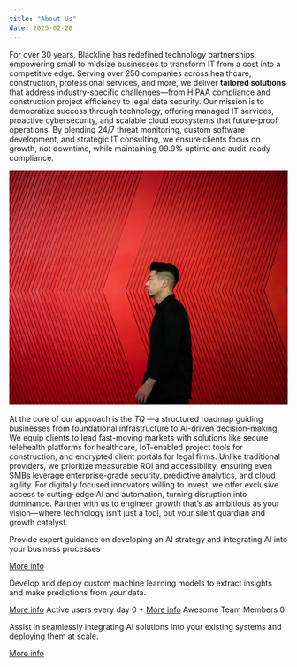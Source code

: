 ```yaml
---
title: "About Us"
date: 2025-02-28
---
```


For over 30 years, Blackline has redefined technology partnerships, empowering small to midsize businesses to transform IT from a cost into a competitive edge. Serving over 250 companies across healthcare, construction, professional services, and more, we deliver **tailored solutions** that address industry-specific challenges—from HIPAA compliance and construction project efficiency to legal data security. Our mission is to democratize success through technology, offering managed IT services, proactive cybersecurity, and scalable cloud ecosystems that future-proof operations. By blending 24/7 threat monitoring, custom software development, and strategic IT consulting, we ensure clients focus on growth, not downtime, while maintaining 99.9% uptime and audit-ready compliance.

![](images/mitchell-luo-mkNOHMD3a-I-unsplash-min.jpg)

At the core of our approach is the _TQ_ —a structured roadmap guiding businesses from foundational infrastructure to AI-driven decision-making. We equip clients to lead fast-moving markets with solutions like secure telehealth platforms for healthcare, IoT-enabled project tools for construction, and encrypted client portals for legal firms. Unlike traditional providers, we prioritize measurable ROI and accessibility, ensuring even SMBs leverage enterprise-grade security, predictive analytics, and cloud agility. For digitally focused innovators willing to invest, we offer exclusive access to cutting-edge AI and automation, turning disruption into dominance. Partner with us to engineer growth that’s as ambitious as your vision—where technology isn’t just a tool, but your silent guardian and growth catalyst.

Provide expert guidance on developing an AI strategy and integrating AI into your business processes

[More info](#)

Develop and deploy custom machine learning models to extract insights and make predictions from your data.

[More info](#) Active users every day 0 + [More info](#) Awesome Team Members 0

Assist in seamlessly integrating AI solutions into your existing systems and deploying them at scale.

[More info](#)
